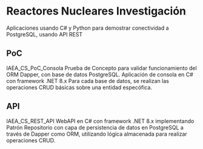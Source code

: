 <h1>Reactores Nucleares Investigación</h1>

Aplicaciones usando C# y Python para demostrar conectividad a PostgreSQL, usando API REST

<h2>PoC</h2>
IAEA_CS_PoC_Consola
Prueba de Concepto para validar funcionamiento del ORM Dapper, con base de datos PostgreSQL. Aplicación de consola en C# con framework .NET 8.x
Para cada base de datos, se realizan las operaciones CRUD básicas sobre una entidad especófica.
<h2>API</h2>
IAEA_CS_REST_API
WebAPI en C# con framework .NET 8.x implementando Patrón Repositorio con capa de persistencia de datos en PostgreSQL a través de Dapper como ORM, utilizando lógica almacenada para realizar operaciones CRUD.
